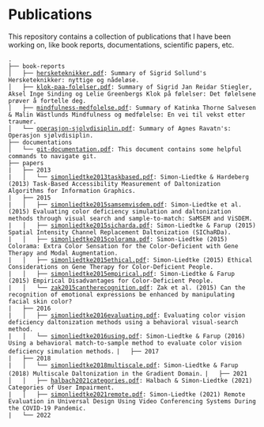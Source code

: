 # Publications
This repository contains a collection of publications that I have been working on, like book reports, documentations, scientific papers, etc.

`.`  
`├── book-reports`  
`│   ├── `[`hersketeknikker.pdf`](book-reports/hersketeknikker.pdf)`: Summary of Sigrid Sollund's Hersketeknikker: nyttige og nådeløse.`  
`│   ├── `[`klok-paa-folelser.pdf`](book-reports/klok-paa-folelser.pdf)`: Summary of Sigrid Jan Reidar Stiegler, Aksel Inge Sinding og Lelie Greenbergs Klok på følelser: Det følelsene prøver å fortelle deg.`  
`│   ├── `[`mindfulness-medfolelse.pdf`](book-reports/mindfulness-medfolelse.pdf)`: Summary of Katinka Thorne Salvesen & Malin Wästlunds Mindfulness og medfølelse: En vei til vekst etter traumer.`  
`│   └── `[`operasjon-sjolvdisiplin.pdf`](book-reports/operasjon-sjolvdisiplin.pdf)`: Summary of Agnes Ravatn's: Operasjon sjølvdisiplin.`   
`├── documentations`  
`│   └── `[`git-documentation.pdf`](documentations/git-documentation.pdf)`: This document contains some helpful commands to navigate git.`  
`├── papers`  
`|   ├── 2013`  
`|   │   └── `[`simonliedtke2013taskbased.pdf`](./articles/2013/simonliedtke2013taskbased.pdf)`: Simon-Liedtke & Hardeberg (2013) Task-Based Accessibility Measurement of Daltonization Algorithms for Information Graphics.`  
`|   ├── 2015`  
`|   │   ├── `[`simonliedtke2015samsemvisdem.pdf`](./articles/2015/simonliedtke2015samsemvisdem.pdf)`: Simon-Liedtke et al. (2015) Evaluating color deficiency simulation and daltonization methods through visual search and sample-to-match: SaMSEM and ViSDEM.`  
`|   │   ├── `[`simonliedtke2015sicharda.pdf`](./articles/2015/simonliedtke2015sicharda.pdf)`: Simon-Liedtke & Farup (2015) Spatial Intensity Channel Replacement Daltonization (SIChaRDa).`  
`|   │   ├── `[`simonliedtke2015colorama.pdf`](./articles/2015/simonliedtke2015colorama.pdf)`: Simon-Liedtke (2015) Colorama: Extra Color Sensation for the Color-Deficient with Gene Therapy and Modal Augmentation.`  
`|   │   ├── `[`simonliedtke2015ethical.pdf`](./articles/2015/simonliedtke2015ethical.pdf)`: Simon-Liedtke (2015) Ethical Considerations on Gene Therapy for Color-Deficient People.`  
`|   │   ├── `[`simonliedtke2015empirical.pdf`](./articles/2015/simonliedtke2015empirical.pdf)`: Simon-Liedtke & Farup (2015) Empirical Disadvantages for Color-Deficient People.`  
`|   │   └── `[`zak2015cantherecognition.pdf`](./articles/2015/zak2015cantherecognition.pdf)`: Zak et al. (2015) Can the recognition of emotional expressions be enhanced by manipulating facial skin color?`  
`|   ├── 2016`  
`|   │   ├── `[`simonliedtke2016evaluating.pdf`](./articles/2016/simonliedtke2016evaluating.pdf)`: Evaluating color vision deficiency daltonization methods using a behavioral visual-search method.`  
`|   │   └── `[`simonliedtke2016using.pdf`](./articles/2016/simonliedtke2016using.pdf)`: Simon-Liedtke & Farup (2016) Using a behavioral match-to-sample method to evaluate color vision deficiency simulation methods.`
`|   ├── 2017`  
`|   ├── 2018`  
`|   │   └── `[`simonliedtke2018multiscale.pdf`](./articles/2018/simonliedtke2018multiscale.pdf)`: Simon-Liedtke & Farup (2018) Multiscale Daltonization in the Gradient Domain.`
`|   ├── 2021`  
`│   │   ├── `[`halbach2021categories.pdf`](./articles/2021/halbach2021categories.pdf)`: Halbach & Simon-Liedtke (2021) Categories of User Impairment.`  
`|   │   ├── `[`simonliedtke2021remote.pdf`](./articles/2021/simonliedtke2021remote.pdf)`: Simon-Liedtke (2021) Remote Evaluation in Universal Design Using Video Conferencing Systems During the COVID-19 Pandemic.`  
`|   └── 2022`  
